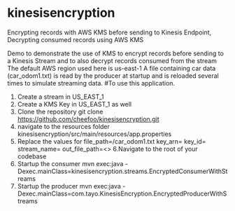 # kinesisencryption
Encrypting records with AWS KMS before sending to Kinesis Endpoint, Decrypting consumed records using AWS KMS

Demo to demonstrate the use of KMS to encrypt records before sending to a Kinesis Stream and to also decrypt records consumed from the stream
The default AWS region used here is us-east-1 
A file containing car data (car_odom1.txt) is read by the producer at startup and is reloaded several times to simulate streaming data.
#To use this application.
1. Create a stream in US_EAST_1 
2. Create a KMS Key in US_EAST_1 as well
3. Clone the repository
git clone https://github.com/cheefoo/kinesisencryption.git
4. navigate to the resources folder kinesisencryption/src/main/resources/app.properties
5. Replace the values for 
file_path=/<path to >car_odom1.txt
key_arn=<Your KEY_ARN>
key_id=<Your KEY_ID>
stream_name=<Your Stream Name>
out_file_path=<>
6.Navigate to the root of your codebase
7. Startup the consumer
 mvn exec:java -Dexec.mainClass=kinesisencryption.streams.EncryptedConsumerWithStreams
8. Startup the producer
 mvn exec:java -Dexec.mainClass=com.tayo.KinesisEncryption.EncryptedProducerWithStreams
